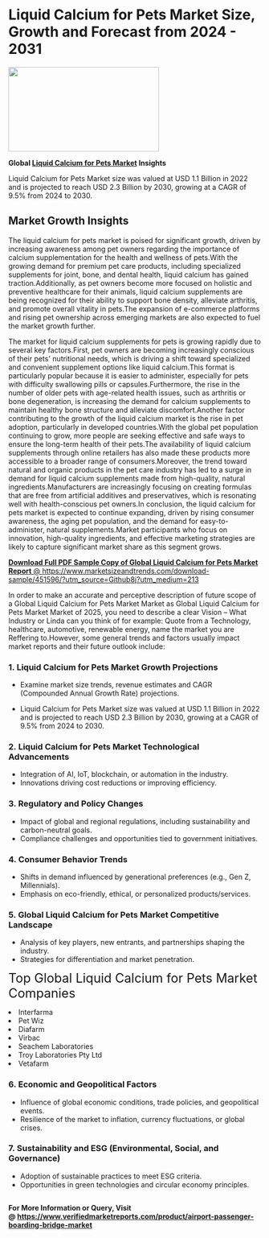 <H1>Liquid Calcium for Pets Market Size, Growth and Forecast from 2024 - 2031</H1><img class="aligncenter size-medium wp-image-584254" src="https://thirdeyenews.in/wp-content/uploads/2024/09/Global-Market-Research-300x168.jpeg" alt="" width="300" height="168" /><p><strong>Global&nbsp;<a href="https://www.marketsizeandtrends.com/download-sample/451596/?utm_source=Github8j?utm_medium=213">Liquid Calcium for Pets Market</a> Insights</strong></p><p>Liquid Calcium for Pets Market size was valued at USD 1.1 Billion in 2022 and is projected to reach USD 2.3 Billion by 2030, growing at a CAGR of 9.5% from 2024 to 2030.</p><p><h2>Market Growth Insights</h2> <p>The liquid calcium for pets market is poised for significant growth, driven by increasing awareness among pet owners regarding the importance of calcium supplementation for the health and wellness of pets.With the growing demand for premium pet care products, including specialized supplements for joint, bone, and dental health, liquid calcium has gained traction.Additionally, as pet owners become more focused on holistic and preventive healthcare for their animals, liquid calcium supplements are being recognized for their ability to support bone density, alleviate arthritis, and promote overall vitality in pets.The expansion of e-commerce platforms and rising pet ownership across emerging markets are also expected to fuel the market growth further.</p> <p><a href="#"></a></p> <p>The market for liquid calcium supplements for pets is growing rapidly due to several key factors.First, pet owners are becoming increasingly conscious of their pets' nutritional needs, which is driving a shift toward specialized and convenient supplement options like liquid calcium.This format is particularly popular because it is easier to administer, especially for pets with difficulty swallowing pills or capsules.Furthermore, the rise in the number of older pets with age-related health issues, such as arthritis or bone degeneration, is increasing the demand for calcium supplements to maintain healthy bone structure and alleviate discomfort.Another factor contributing to the growth of the liquid calcium market is the rise in pet adoption, particularly in developed countries.With the global pet population continuing to grow, more people are seeking effective and safe ways to ensure the long-term health of their pets.The availability of liquid calcium supplements through online retailers has also made these products more accessible to a broader range of consumers.Moreover, the trend toward natural and organic products in the pet care industry has led to a surge in demand for liquid calcium supplements made from high-quality, natural ingredients.Manufacturers are increasingly focusing on creating formulas that are free from artificial additives and preservatives, which is resonating well with health-conscious pet owners.In conclusion, the liquid calcium for pets market is expected to continue expanding, driven by rising consumer awareness, the aging pet population, and the demand for easy-to-administer, natural supplements.Market participants who focus on innovation, high-quality ingredients, and effective marketing strategies are likely to capture significant market share as this segment grows.</p> <p><a href="#"></p><p><span class=""><strong>Download Full PDF Sample Copy of Global Liquid Calcium for Pets Market Report</strong> @ <a href="https://www.marketsizeandtrends.com/download-sample/451596/?utm_source=Github8j?utm_medium=213" target="_blank">https://www.marketsizeandtrends.com/download-sample/451596/?utm_source=Github8j?utm_medium=213</a></span></p><p>In order to make an accurate and perceptive description of future scope of a Global&nbsp;Liquid Calcium for Pets Market Market as Global&nbsp;Liquid Calcium for Pets Market Market of 2025, you need to describe a clear Vision &ndash; What Industry or Linda can you think of for example: Quote from a Technology, healthcare, automotive, renewable energy, name the market you are Reffering to.However, some general trends and factors usually impact market reports and their future outlook include:</p><h3>1.&nbsp;<strong>Liquid Calcium for Pets Market Growth Projections</strong></h3><ul><li>Examine market size trends, revenue estimates and CAGR (Compounded Annual Growth Rate) projections.</li><li><p>Liquid Calcium for Pets Market size was valued at USD 1.1 Billion in 2022 and is projected to reach USD 2.3 Billion by 2030, growing at a CAGR of 9.5% from 2024 to 2030.</p></li></ul><h3>2.&nbsp;<strong>Liquid Calcium for Pets Market Technological Advancements</strong></h3><ul><li>Integration of AI, IoT, blockchain, or automation in the industry.</li><li>Innovations driving cost reductions or improving efficiency.</li></ul><h3>3.&nbsp;<strong>Regulatory and Policy Changes</strong></h3><ul><li>Impact of global and regional regulations, including sustainability and carbon-neutral goals.</li><li>Compliance challenges and opportunities tied to government initiatives.</li></ul><h3>4.&nbsp;<strong>Consumer Behavior Trends</strong></h3><ul><li>Shifts in demand influenced by generational preferences (e.g., Gen Z, Millennials).</li><li>Emphasis on eco-friendly, ethical, or personalized products/services.</li></ul><h3>5.&nbsp;<strong>Global Liquid Calcium for Pets Market Competitive Landscape</strong></h3><ul><li>Analysis of key players, new entrants, and partnerships shaping the industry.</li><li>Strategies for differentiation and market penetration.</li></ul><p data-pm-slice="1 1 []"><span style="color: inherit; font-family: inherit; font-size: 25px;">Top Global Liquid Calcium for Pets Market Companies</span></p><div class="" data-test-id=""><p><li>Interfarma</li><li> Pet Wiz</li><li> Diafarm</li><li> Virbac</li><li> Seachem Laboratories</li><li> Troy Laboratories Pty Ltd</li><li> Vetafarm</li></p></div><h3>6.&nbsp;<strong>Economic and Geopolitical Factors</strong></h3><ul><li>Influence of global economic conditions, trade policies, and geopolitical events.</li><li>Resilience of the market to inflation, currency fluctuations, or global crises.</li></ul><h3>7.&nbsp;<strong>Sustainability and ESG (Environmental, Social, and Governance)</strong></h3><ul><li>Adoption of sustainable practices to meet ESG criteria.</li><li>Opportunities in green technologies and circular economy principles.</li></ul><h2><strong style="font-size: 14px;">For More Information or Query, Visit @&nbsp;</strong><a style="background-color: #ffffff; font-size: 14px;" href="https://www.marketsizeandtrends.com/report/liquid-calcium-for-pets-market/" target="_blank">https://www.verifiedmarketreports.com/product/airport-passenger-boarding-bridge-market</a></h2>